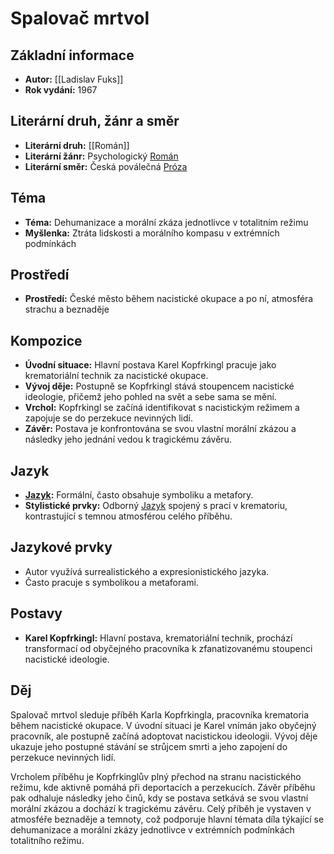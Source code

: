 # Spalovač mrtvol

## Základní informace

- **Autor:** [[Ladislav Fuks]]
- **Rok vydání:** 1967

## Literární druh, žánr a směr 

- **Literární druh:** [[Román]]
- **Literární žánr:** Psychologický [Román](Román.md)
- **Literární směr:** Česká poválečná [Próza](Próza.md)

## Téma 

- **Téma:** Dehumanizace a morální zkáza jednotlivce v totalitním režimu
- **Myšlenka:** Ztráta lidskosti a morálního kompasu v extrémních podmínkách

## Prostředí 

- **Prostředí:** České město během nacistické okupace a po ní, atmosféra strachu a beznaděje

## Kompozice 

- **Úvodní situace:** Hlavní postava Karel Kopfrkingl pracuje jako krematoriální technik za nacistické okupace.
- **Vývoj děje:** Postupně se Kopfrkingl stává stoupencem nacistické ideologie, přičemž jeho pohled na svět a sebe sama se mění.
- **Vrchol:** Kopfrkingl se začíná identifikovat s nacistickým režimem a zapojuje se do perzekuce nevinných lidí.
- **Závěr:** Postava je konfrontována se svou vlastní morální zkázou a následky jeho jednání vedou k tragickému závěru.

## Jazyk 

- **[Jazyk](Jazyk.md):** Formální, často obsahuje symboliku a metafory.
- **Stylistické prvky:** Odborný [Jazyk](Jazyk.md) spojený s prací v krematoriu, kontrastující s temnou atmosférou celého příběhu.

## Jazykové prvky 

- Autor využívá surrealistického a expresionistického jazyka.
- Často pracuje s symbolikou a metaforami.

## Postavy 

- **Karel Kopfrkingl:** Hlavní postava, krematoriální technik, prochází transformací od obyčejného pracovníka k zfanatizovanému stoupenci nacistické ideologie.

## Děj

Spalovač mrtvol sleduje příběh Karla Kopfrkingla, pracovníka krematoria během nacistické okupace. V úvodní situaci je Karel vnímán jako obyčejný pracovník, ale postupně začíná adoptovat nacistickou ideologii. Vývoj děje ukazuje jeho postupné stávání se strůjcem smrti a jeho zapojení do perzekuce nevinných lidí.

Vrcholem příběhu je Kopfrkinglův plný přechod na stranu nacistického režimu, kde aktivně pomáhá při deportacích a perzekucích. Závěr příběhu pak odhaluje následky jeho činů, kdy se postava setkává se svou vlastní morální zkázou a dochází k tragickému závěru. Celý příběh je vystaven v atmosféře beznaděje a temnoty, což podporuje hlavní témata díla týkající se dehumanizace a morální zkázy jednotlivce v extrémních podmínkách totalitního režimu.